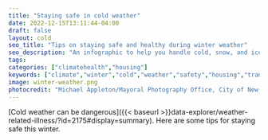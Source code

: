 ```yaml
---
title: "Staying safe in cold weather"
date: 2022-12-15T13:11:44-04:00
draft: false
layout: cold
seo_title: "Tips on staying safe and healthy during winter weather"
seo_description: "An infographic to help you handle cold, snow, and ice."
tags: 
categories: ["climatehealth","housing"]
keywords: ["climate","winter","cold","weather","safety","housing","transportation","injuries","snow","ice"]
image: winter-weather.png
photocredit: "Michael Appleton/Mayoral Photography Office, City of New York"
---
```


[Cold weather can be dangerous]({{< baseurl >}}data-explorer/weather-related-illness/?id=2175#display=summary). Here are some tips for staying safe this winter. 